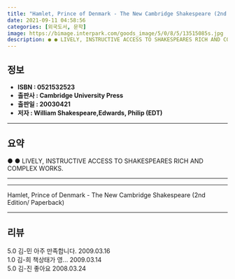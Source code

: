 ```yaml
---
title: "Hamlet, Prince of Denmark - The New Cambridge Shakespeare (2nd Edition/ Paperback)"
date: 2021-09-11 04:58:56
categories: [외국도서, 문학]
image: https://bimage.interpark.com/goods_image/5/0/8/5/13515085s.jpg
description: ● ● LIVELY, INSTRUCTIVE ACCESS TO SHAKESPEARES RICH AND COMPLEX WORKS.
---
```


## **정보**

- **ISBN : 0521532523**
- **출판사 : Cambridge University Press**
- **출판일 : 20030421**
- **저자 : William Shakespeare,Edwards, Philip (EDT)**

------



## **요약**

●  ●  LIVELY, INSTRUCTIVE ACCESS TO SHAKESPEARES RICH AND COMPLEX WORKS.

------



------


Hamlet, Prince of Denmark - The New Cambridge Shakespeare (2nd Edition/ Paperback) 

------


## **리뷰** 

5.0 김-민 아주 만족합니다. 2009.03.16 <br/>1.0 김-희 책상태가 영... 2009.03.14 <br/>5.0 김-진 좋아요 2008.03.24 <br/>